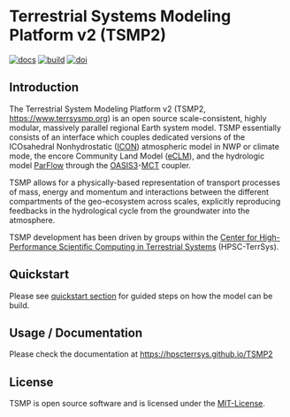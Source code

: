 # Terrestrial Systems Modeling Platform v2 (TSMP2)

[![docs](https://github.com/HPSCTerrSys/TSMP2/actions/workflows/docs.yml/badge.svg)](https://github.com/HPSCTerrSys/TSMP2/actions/workflows/docs.yml)
[![build](https://github.com/HPSCTerrSys/TSMP2/actions/workflows/CI.yml/badge.svg)](https://github.com/HPSCTerrSys/TSMP2/actions/workflows/CI.yml)
[![doi](https://img.shields.io/badge/rsd-tsmp2-00a3e3)](https://helmholtz.software/software/tsmp2)

## Introduction 

The Terrestrial System Modeling Platform v2 (TSMP2, https://www.terrsysmp.org) is an open source scale-consistent, highly modular, massively parallel regional Earth system model. TSMP essentially consists of an interface which couples dedicated versions of the ICOsahedral Nonhydrostatic ([ICON](https://www.icon-model.org/)) atmospheric model in NWP or climate mode, the encore Community Land Model ([eCLM](https://hpscterrsys.github.io/eCLM)), and the hydrologic model [ParFlow](https://www.parflow.org) through the [OASIS3](https://oasis.cerfacs.fr/en/)-[MCT](https://www.mcs.anl.gov/research/projects/mct/) coupler.

TSMP allows for a physically-based representation of transport processes of mass, energy and momentum and interactions between the different compartments of the geo-ecosystem across scales, explicitly reproducing feedbacks in the hydrological cycle from the groundwater into the atmosphere.

TSMP development has been driven by groups within the [Center for High-Performance Scientific Computing in Terrestrial Systems](http://www.hpsc-terrsys.de) (HPSC-TerrSys).

## Quickstart

Please see [quickstart section](../building_TSMP2/Quickstart.md) for guided steps on how the model can be build.

## Usage / Documentation

Please check the documentation at https://hpscterrsys.github.io/TSMP2

## License
TSMP is open source software and is licensed under the [MIT-License](https://github.com/HPSCTerrSys/TSMP2/blob/master/LICENSE.txt).

